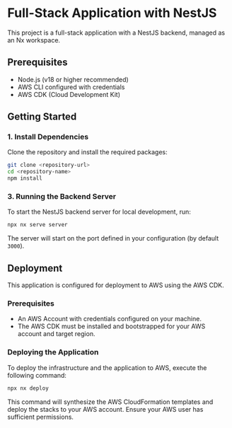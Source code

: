 # Full-Stack Application with NestJS

This project is a full-stack application with a NestJS backend, managed as an Nx workspace.

## Prerequisites

- Node.js (v18 or higher recommended)
- AWS CLI configured with credentials
- AWS CDK (Cloud Development Kit)

## Getting Started

### 1. Install Dependencies

Clone the repository and install the required packages:

```bash
git clone <repository-url>
cd <repository-name>
npm install
```

### 3. Running the Backend Server

To start the NestJS backend server for local development, run:

```bash
npx nx serve server
```

The server will start on the port defined in your configuration (by default `3000`).

## Deployment

This application is configured for deployment to AWS using the AWS CDK.

### Prerequisites

- An AWS Account with credentials configured on your machine.
- The AWS CDK must be installed and bootstrapped for your AWS account and target region.

### Deploying the Application

To deploy the infrastructure and the application to AWS, execute the following command:

```bash
npx nx deploy
```

This command will synthesize the AWS CloudFormation templates and deploy the stacks to your AWS account. Ensure your AWS user has sufficient permissions.
